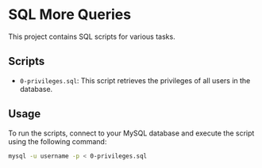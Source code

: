 # SQL More Queries

This project contains SQL scripts for various tasks.

## Scripts

- `0-privileges.sql`: This script retrieves the privileges of all users in the database.

## Usage

To run the scripts, connect to your MySQL database and execute the script using the following command:

```bash
mysql -u username -p < 0-privileges.sql
